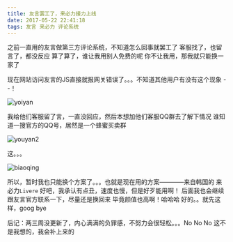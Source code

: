 ```yaml
---
title: 友言罢工了，来必力接力上线
date: 2017-05-22 22:41:18
tags: 友言 来必力 评论系统
---
```


之前一直用的友言做第三方评论系统，不知道怎么回事就罢工了
客服找了，也留言了，都没反应
算了算了，谁让我用别人免费的呢
你不让我用，那我就只能换一家了

<!--more-->

现在网站访问友言的JS直接就报网关错误了。。。不知道其他用户有没有这个现象 --！

![yoiyan](http://7xjijm.com1.z0.glb.clouddn.com/youyan1.jpg)

我给他们客服留了言，一直没回应，然后本想加他们客服QQ群去了解下情况
谁知道一搜官方的QQ号，居然是一个蜂蜜买卖群

![youyan2](http://7xjijm.com1.z0.glb.clouddn.com/youyan22.jpg)

这。。。

![biaoqing](http://7xjijm.com1.z0.glb.clouddn.com/wulianku.jpg)


所以，暂时我也只能换个方案了。。。也就是现在用的方案————来自韩国的 来必力`Livere`
好吧，我承认有点丑，速度也慢，但是好歹能用啊！
后面我也会继续跟友言官方联系一下，尽量还是换回来
毕竟颜值也高啊！哈哈哈
好的。。就先这样，goog bye


后记：两三周没更新了，内心满满的负罪感，不努力会很轻松。。。No No No
这不是我想的，我会补上来的